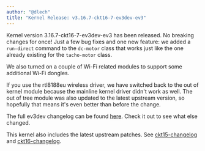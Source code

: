 ```yaml
---
author: "@dlech"
title: "Kernel Release: v3.16.7-ckt16-7-ev3dev-ev3"
---
```


Kernel version 3.16.7-ckt16-7-ev3dev-ev3 has been released. No breaking changes
for once! Just a few bug fixes and one new feature: we added a `run-direct`
command to the `dc-motor` class that works just like the one already existing
for the `tacho-motor` class.

We also turned on a couple of Wi-Fi related modules to support some additional
Wi-Fi dongles.

If you use the rtl8188eu wireless driver, we have switched back to the
out of kernel module because the mainline kernel driver didn't work as well.
The out of tree module was also updated to the latest upstream version, so
hopefully that means it's even better than before the change.

The full ev3dev changelog can be found [here][ev3dev-changelog]. Check it out to
see what else changed.

This kernel also includes the latest upstream patches. See [ckt15-changelog]
and [ckt16-changelog].

[ckt15-changelog]: https://lists.ubuntu.com/archives/kernel-team/2015-July/060734.html
[ckt16-changelog]: https://lists.ubuntu.com/archives/kernel-team/2015-August/061821.html
[ev3dev-changelog]: https://github.com/ev3dev/ev3dev-kpkg/blob/ev3dev-jessie/ev3dev-ev3/changelog